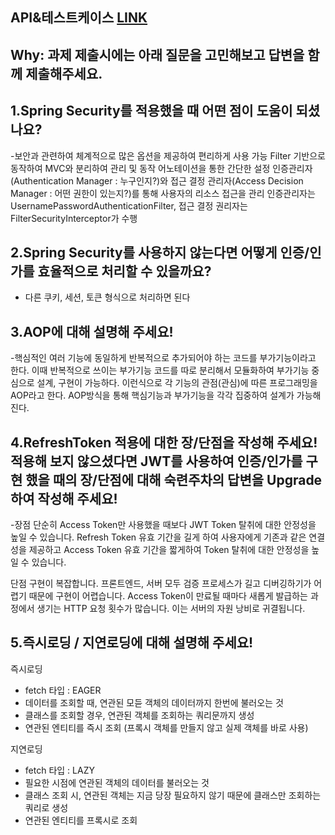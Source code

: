 ## API&테스트케이스 [LINK](https://docs.google.com/spreadsheets/d/16m9RGblVgYA5vwvS9IT523fcfl0eii1AEGjc0mcoAHM/edit?usp=sharing)



## Why: 과제 제출시에는 아래 질문을 고민해보고 답변을 함께 제출해주세요.

## 1.Spring Security를 적용했을 때 어떤 점이 도움이 되셨나요?
-보안과 관련하여 체계적으로 많은 옵션을 제공하여 편리하게 사용 가능
Filter 기반으로 동작하여 MVC와 분리하여 관리 및 동작
어노테이션을 통한 간단한 설정
인증관리자(Authentication Manager : 누구인지?)와 접근 결정 관리자(Access Decision Manager : 어떤 권한이 있는지?)를 통해 사용자의 리소스 접근을 관리
인증관리자는 UsernamePasswordAuthenticationFilter, 접근 결정 권리자는 FilterSecurityInterceptor가 수행




## 2.Spring Security를 사용하지 않는다면 어떻게 인증/인가를 효율적으로 처리할 수 있을까요?
- 다른 쿠키, 세션, 토큰 형식으로 처리하면 된다


## 3.AOP에 대해 설명해 주세요!
-핵심적인 여러 기능에 동일하게 반복적으로 추가되어야 하는 코드를 부가기능이라고 한다. 이때 반복적으로 쓰이는 부가기능 코드를 따로 분리해서 모듈화하여 부가기능 중심으로 설계, 구현이 가능하다. 이런식으로 각 기능의 관점(관심)에 따른 프로그래밍을 AOP라고 한다. AOP방식을 통해 핵심기능과 부가기능을 각각 집중하여 설계가 가능해진다.



## 4.RefreshToken 적용에 대한 장/단점을 작성해 주세요! 적용해 보지 않으셨다면 JWT를 사용하여 인증/인가를 구현 했을 때의 장/단점에 대해 숙련주차의 답변을 Upgrade 하여 작성해 주세요!
-장점
단순히 Access Token만 사용했을 때보다 JWT Token 탈취에 대한 안정성을 높일 수 있습니다.
Refresh Token 유효 기간을 길게 하여 사용자에게 기존과 같은 연결성을 제공하고 Access Token 유효 기간을 짧게하여 Token 탈취에 대한 안정성을 높일 수 있습니다.

단점
구현이 복잡합니다. 프론트엔드, 서버 모두 검증 프로세스가 길고 디버깅하기가 어렵기 때문에 구현이 어렵습니다.
Access Token이 만료될 때마다 새롭게 발급하는 과정에서 생기는 HTTP 요청 횟수가 많습니다. 이는 서버의 자원 낭비로 귀결됩니다.


## 5.즉시로딩 / 지연로딩에 대해 설명해 주세요!
즉시로딩
- fetch 타입 : EAGER
- 데이터를 조회할 때, 연관된 모듣 객체의 데이터까지 한번에 불러오는 것
- 클래스를 조회할 경우, 연관된 객체를 조회하는 쿼리문까지 생성
- 연관된 엔티티를 즉시 조회 (프록시 객체를 만들지 않고 실제 객체를 바로 사용)

지연로딩
- fetch 타입 : LAZY
- 필요한 시점에 연관된 객체의 데이터를 불러오는 것
- 클래스 조회 시, 연관된 객체는 지금 당장 필요하지 않기 때문에 클래스만 조회하는 쿼리로 생성
- 연관된 엔티티를 프록시로 조회

